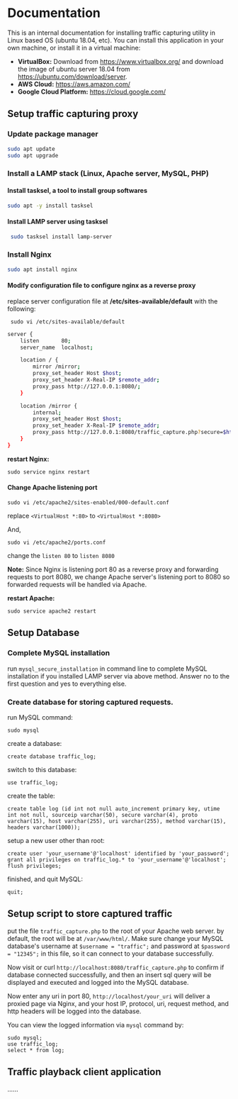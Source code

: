 # Documentation

This is an internal documentation for installing traffic capturing utility in Linux based OS (ubuntu 18.04, etc). You can install this application in your own machine, or install it in a virtual machine:
* **VirtualBox:** Download from https://www.virtualbox.org/ and download the image of ubuntu server 18.04 from https://ubuntu.com/download/server.
* **AWS Cloud:** https://aws.amazon.com/
* **Google Cloud Platform:** https://cloud.google.com/


## Setup traffic capturing proxy

### Update package manager
``` sh
sudo apt update
sudo apt upgrade
```

### Install a LAMP stack (Linux, Apache server, MySQL, PHP)
#### Install tasksel, a tool to install group softwares
``` sh
sudo apt -y install tasksel 
```
#### Install LAMP server using tasksel
``` sh
 sudo tasksel install lamp-server 
``` 

### Install Nginx
``` sh
sudo apt install nginx 
```

#### Modify configuration file to configure nginx as a reverse proxy
replace server configuration file at **/etc/sites-available/default** with the following:

` sudo vi /etc/sites-available/default`

``` sh
server {
    listen       80;
    server_name  localhost;

    location / {
        mirror /mirror;
        proxy_set_header Host $host;
        proxy_set_header X-Real-IP $remote_addr;
        proxy_pass http://127.0.0.1:8080/;
    }

    location /mirror {
        internal;
        proxy_set_header Host $host;
        proxy_set_header X-Real-IP $remote_addr;
        proxy_pass http://127.0.0.1:8080/traffic_capture.php?secure=$https&proto=$server_protocol&host=$host&uri=$request_uri&method=$request_method;
    }
}
```

**restart Nginx:**
```
sudo service nginx restart
```

#### Change Apache listening port
`sudo vi /etc/apache2/sites-enabled/000-default.conf`

replace `<VirtualHost *:80>` to `<VirtualHost *:8080>`

And,

`sudo vi /etc/apache2/ports.conf`

change the `listen 80` to `listen 8080`

**Note:** Since Nginx is listening port 80 as a reverse proxy and forwarding requests to port 8080, we change Apache server's listening port to 8080 so forwarded requests will be handled via Apache.

**restart Apache:**
```
sudo service apache2 restart
```



## Setup Database

### Complete MySQL installation
run `mysql_secure_installation` in command line to complete MySQL installation if you installed LAMP server via above method. Answer no to the first question and yes to everything else.

### Create database for storing captured requests.

run MySQL command:
```
sudo mysql
```

create a database:
```
create database traffic_log;
```

switch to this database:
```
use traffic_log;
```

create the table:
```
create table log (id int not null auto_increment primary key, utime int not null, sourceip varchar(50), secure varchar(4), proto varchar(15), host varchar(255), uri varchar(255), method varchar(15), headers varchar(1000));
```

setup a new user other than root:
```
create user 'your_username'@'localhost' identified by 'your_password';
grant all privileges on traffic_log.* to 'your_username'@'localhost';
flush privileges;
```

finished, and quit MySQL:
```
quit;
```


## Setup script to store captured traffic

put the file `traffic_capture.php` to the root of your Apache web server. by default, the root will be at `/var/www/html/`. Make sure change your MySQL database's username at `$username = "traffic";` and password at `$password = "12345";` in this file, so it can connect to your database successfully.

Now visit or curl `http://localhost:8080/traffic_capture.php` to confirm if database connected successfully, and then an insert sql query will be displayed and executed and logged into the MySQL database.

Now enter any uri in port 80, `http://localhost/your_uri` will deliver a proxied page via Nginx, and your host IP, protocol, uri, request method, and http headers will be logged into the database.

You can view the logged information via `mysql` command by:
```
sudo mysql;
use traffic_log;
select * from log;
```


## Traffic playback client application

......



